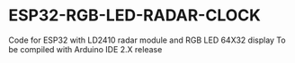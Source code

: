 # ESP32-RGB-LED-RADAR-CLOCK
Code for ESP32 with LD2410 radar module and RGB LED 64X32 display
To be compiled with Arduino IDE 2.X release 
